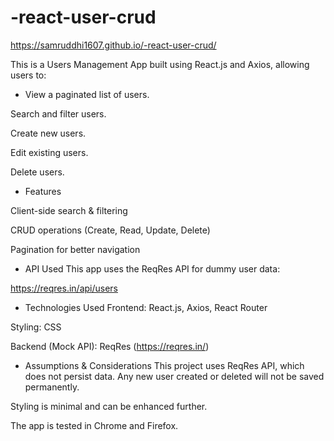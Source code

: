 # -react-user-crud 

 https://samruddhi1607.github.io/-react-user-crud/
 
This is a Users Management App built using React.js and Axios, allowing users to:

- View a paginated list of users.

Search and filter users.

Create new users.

Edit existing users.

Delete users.

- Features

Client-side search & filtering

CRUD operations (Create, Read, Update, Delete)

Pagination for better navigation

- API Used
This app uses the ReqRes API for dummy user data:

https://reqres.in/api/users

- Technologies Used
Frontend: React.js, Axios, React Router

Styling: CSS

Backend (Mock API): ReqRes (https://reqres.in/)

- Assumptions & Considerations
This project uses ReqRes API, which does not persist data. Any new user created or deleted will not be saved permanently.

Styling is minimal and can be enhanced further.

The app is tested in Chrome and Firefox.
